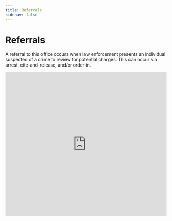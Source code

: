 ```yaml
---
title: Referrals
sidenav: false
---
```

# Referrals



A referral to this office occurs when law enforcement presents an individual suspected of a crime to review for potential charges. This can occur via arrest, cite-and-release, and/or order in.



<iframe title="PPI 4.1 Violent Crime Referrals" aria-label="Interactive line chart" id="datawrapper-chart-mizXg" src="https://datawrapper.dwcdn.net/mizXg/3/" scrolling="no" frameborder="0" style="width: 0; min-width: 100% !important; border: none;" height="450"></iframe><script type="text/javascript">!function(){"use strict";window.addEventListener("message",(function(e){if(void 0!==e.data["datawrapper-height"]){var t=document.querySelectorAll("iframe");for(var a in e.data["datawrapper-height"])for(var r=0;r<t.length;r++){if(t[r].contentWindow===e.source)t[r].style.height=e.data["datawrapper-height"][a]+"px"}}}))}();</script>